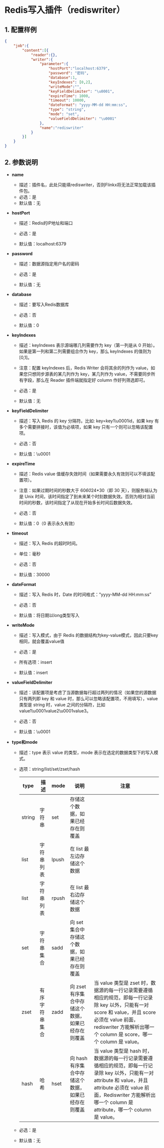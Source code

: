 # Redis写入插件（rediswriter）

## 1. 配置样例

```json
{
    "job":{
        "content":[{
            "reader":{},
            "writer":{
                "parameter":{
                    "hostPort":"localhost:6379",
                    "password": "密码",
                    "database":1,
                    "keyIndexes": [0,2],
                    "writeMode":"",
                    "keyFieldDelimiter": "\u0001",
                    "expireTime": 1000,
                    "timeout": 10000,
                    "dateFormat": "yyyy-MM-dd HH:mm:ss",
                    "type": "string",
                    "mode": "set",
                    "valueFieldDelimiter": "\u0001"
                },
                "name":"rediswriter"
            }
        }]
    }
}
```

## 2. 参数说明

* **name**
  
  * 描述：插件名，此处只能填rediswriter，否则Flinkx将无法正常加载该插件包。
  * 必选：是
  * 默认值：无

* **hostPort**
  
  * 描述：Redis的IP地址和端口
  
  * 必选：是
  
  * 默认值：localhost:6379

* **password**
  
  * 描述：数据源指定用户名的密码
  
  * 必选：是
  
  * 默认值：无

* **database**
  
  * 描述：要写入Redis数据库
  
  * 必选：否
  
  * 默认值：0

* **keyIndexes**
  
  * 描述：keyIndexes 表示源端哪几列需要作为 key（第一列是从 0 开始）。如果是第一列和第二列需要组合作为 key，那么 keyIndexes 的值则为 [0,1]。
  
  * 注意：配置 keyIndexes 后，Redis Writer 会将其余的列作为 value，如果您只想同步源表的某几列作为 key，某几列作为 value，不需要同步所有字段，那么在 Reader 插件端就指定好 column 作好列筛选即可。
  
  * 必选：是
  
  * 默认值：无

* **keyFieldDelimiter**
  
  * 描述：写入 Redis 的 key 分隔符。比如: key=key1\u0001id，如果 key 有多个需要拼接时，该值为必填项，如果 key 只有一个则可以忽略该配置项。
  
  * 必选：否
  
  * 默认值：\u0001

* **expireTime**
  
  * 描述：Redis value 值缓存失效时间（如果需要永久有效则可以不填该配置项）。
  
  * 注意：如果过期时间的秒数大于 60*60*24*30（即 30 天），则服务端认为是 Unix 时间，该时间指定了到未来某个时刻数据失效。否则为相对当前时间的秒数，该时间指定了从现在开始多长时间后数据失效。
  
  * 必选：否
  
  * 默认值：0（0 表示永久有效）

* **timeout**
  
  * 描述：写入 Redis 的超时时间。
  
  * 单位：毫秒
  
  * 必选：否
  
  * 默认值：30000

* **dateFormat**
  
  * 描述：写入 Redis 时，Date 的时间格式：”yyyy-MM-dd HH:mm:ss”
  
  * 必选：否
  
  * 默认值：将日期以long类型写入

* **writeMode**
  
  * 描述：写入模式，由于 Redis 的数据结构为key-value模式，因此只要key相同，就会覆盖value值
  
  * 必选：是
  
  * 所有选项：insert
  
  * 默认值：insert

* **valueFieldDelimiter**
  
  * 描述：该配置项是考虑了当源数据每行超过两列的情况（如果您的源数据只有两列即 key 和 value 时，那么可以忽略该配置项，不用填写），value 类型是 string 时，value 之间的分隔符，比如 value1\u0001value2\u0001value3。
  
  * 必选：否
  
  * 默认值：\u0001

* **type和mode**
  
  * 描述：type 表示 value 的类型，mode 表示在选定的数据类型下的写入模式。
  
  * 选项：string/list/set/zset/hash
    
    | type   | 描述      | mode  | 说明                           | 注意                                                                                                                                                                 |
    | ------ | ------- | ----- | ---------------------------- | ------------------------------------------------------------------------------------------------------------------------------------------------------------------ |
    | string | 字符串     | set   | 存储这个数据，如果已经存在则覆盖             |                                                                                                                                                                    |
    | list   | 字符串列表   | lpush | 在 list 最左边存储这个数据             |                                                                                                                                                                    |
    | list   | 字符串列表   | rpush | 在 list 最右边存储这个数据             |                                                                                                                                                                    |
    | set    | 字符串集合   | sadd  | 向 set 集合中存储这个数据，如果已经存在则覆盖    |                                                                                                                                                                    |
    | zset   | 有序字符串集合 | zadd  | 向 zset 有序集合中存储这个数据，如果已经存在则覆盖 | 当 value 类型是 zset 时，数据源的每一行记录需要遵循相应的规范，即每一行记录除 key 以外，只能有一对 score 和 value，并且 score 必须在 value 前面，rediswriter 方能解析出哪一个 column 是 score，哪一个 column 是 value。             |
    | hash   | 哈希      | hset  | 向 hash 有序集合中存储这个数据，如果已经存在则覆盖 | 当 value 类型是 hash 时，数据源的每一行记录需要遵循相应的规范，即每一行记录除 key 以外，只能有一对 attribute 和 value，并且 attribute 必须在 value 前面，Rediswriter 方能解析出哪一个 column 是 attribute，哪一个 column 是 value。 |
  
  * 必选：是
  
  * 默认值：无
